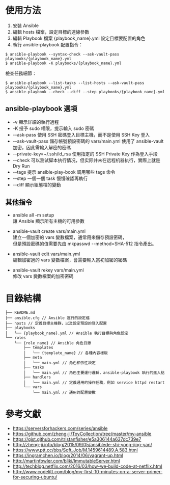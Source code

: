 # 使用方法

1. 安裝 Ansible
2. 編輯 hosts 檔案，設定目標的連線參數  
3. 編輯 Playbook 檔案 {playbook_name}.yml 設定目標要配置的角色  
4. 執行 ansible-playbook 配置指令：   
```
$ ansible-playbook --syntax-check --ask-vault-pass playbooks/{playbook_name}.yml   
$ ansible-playbook -K playbooks/{playbook_name}.yml   
```   

檢查任務細節：

```
$ ansible-playbook --list-tasks --list-hosts --ask-vault-pass playbooks/{playbook_name}.yml   
$ ansible-playbook --check --diff --step playbooks/{playbook_name}.yml   
```   

## ansible-playbook 選項

* -v 顯示詳細的執行過程  
* -K 授予 sudo 權限，提示輸入 sudo 密碼  
* --ask-pass 使用 SSH 密碼登入目標主機，而不是使用 SSH Key 登入  
* --ask-vault-pass 儲存帳號預設密碼的 vars/main.yml 使用了 ansible-vault 加密，因此需輸入解密的密碼  
* --private-key=~/.ssh/id_rsa 使用指定的 SSH Private Key 作為登入手段   
* --check 可以测试脚本执行情况，但实际并未在远程机器执行，實際上就是 Dry Run   
* --tags 提示 ansible-play-book 调用哪些 tags 命令   
* --step 一個一個 task 慢慢確認再執行
* --diff 顯示組態檔的變動

## 其他指令

* ansible all -m setup   
讓 Ansible 顯示所有主機的可用參數

* ansible-vault create vars/main.yml   
建立一個加密的 vars 變數檔案，通常用來儲存預設密碼，   
但是預設密碼的值需要先由 mkpasswd --method=SHA-512 指令產出。

* ansible-vault edit vars/main.yml   
編輯加密過的 vars 變數檔案，會需要輸入當初加密的密碼

* ansible-vault rekey vars/main.yml   
修改 vars 變數檔案的加密密碼

# 目錄結構

```
├── README.md   
├── ansible.cfg // Ansible 運行的設定檔   
├── hosts // 定義目標主機群，以及設定預設的登入配置   
├── playbooks   
│   └── {playbook_name}.yml // Ansible 執行目標與角色設定   
└── roles   
    └── {role_name} // Ansible 角色目錄   
        ├── templates   
        │   └── {template_name} // 各種內容樣板   
        ├── meta   
        │   └── main.yml // 角色相依性設定   
        ├── tasks   
        │   └── main.yml // 角色主要運行邏輯，ansible-playbook 執行的進入點
        ├── handlers   
        │   └── main.yml // 定義通用的操作任務，例如 service httpd restart     
        └── vars   
            └── main.yml // 通用的配置變數  
``` 

# 參考文獻

* https://serversforhackers.com/series/ansible  
* https://github.com/zheng-ji/ToyCollection/tree/master/my-ansible  
* https://gist.github.com/tristanfisher/e5a306144a637dc739e7  
* http://zheng-ji.info/blog/2015/09/05/ansiblede-shi-yong-jing-yan/  
* https://www.ptt.cc/bbs/Soft_Job/M.1459614489.A.583.html   
* https://ingramchen.io/blog/2014/06/vagrant-up.html   
* http://martinfowler.com/bliki/ImmutableServer.html   
* http://techblog.netflix.com/2016/03/how-we-build-code-at-netflix.html  
* http://www.codelitt.com/blog/my-first-10-minutes-on-a-server-primer-for-securing-ubuntu/  
